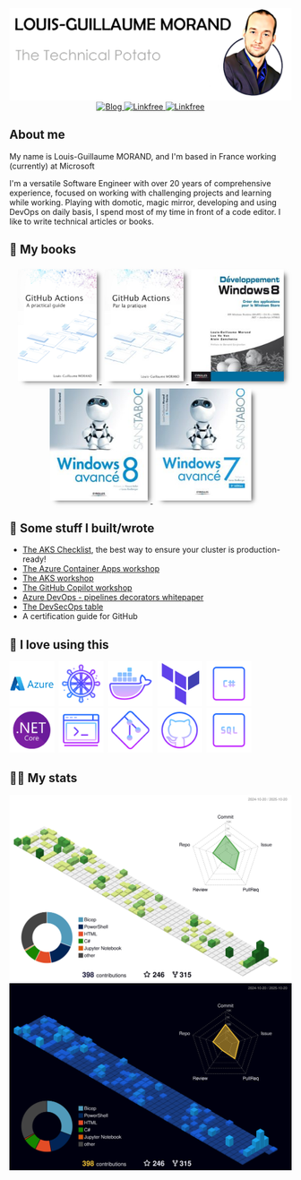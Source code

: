 <div id="intro" align="center">

  <img alt="Kind cat GIF" src="./images/title.png" />



  <div id="social-icons">
    <a href="https://lgmorand.github.io/">
      <img src="https://raster.shields.io/badge/Tech Blog-green?style=for-the-badge&logo=blogger&logoColor=white" alt="Blog"/>
    </a>
    <a href="https://www.linkedin.com/in/lgmorand/">
      <img src="https://img.shields.io/badge/Let's%20Connect!-080ebf?style=for-the-badge&logo=linkedin" alt="Linkfree"/>
    </a>
    <a href="https://www.twitter.com/lgmorand/">
      <img src="https://img.shields.io/badge/Let's%20Twit!-4bd3f1?style=for-the-badge&logo=twitter" alt="Linkfree"/>
    </a>
  </div>
</div>

##  About me

My name is Louis-Guillaume MORAND, and I'm based in France working (currently) at Microsoft 

I'm a versatile Software Engineer with over 20 years of comprehensive experience, focused on working with challenging projects and learning while working. Playing with domotic, magic mirror, developing and using DevOps on daily basis, I spend most of my time in front of a code editor. I like to write technical articles or books. 

## 📘 My books

<div id="intro" align="center">
<a href="https://www.amazon.com/GitHub-Actions-practical-Louis-Guillaume-MORAND/dp/2957832925" target="_blank"><img src="./images/books/github-actions-en.jpg" height="200" style="-webkit-box-shadow: 7px 5px 8px -4px rgba(0,0,0,0.61); 
box-shadow: 7px 5px 8px -4px rgba(0,0,0,0.61); margin:5px" /> </a>
<a href="https://www.amazon.fr/GitHub-Actions-pratique-Louis-Guillaume-MORAND/dp/2957832941" target="_blank"><img src="./images/books/github-actions-fr.jpg" height="200" style="-webkit-box-shadow: 7px 5px 8px -4px rgba(0,0,0,0.61); 
box-shadow: 7px 5px 8px -4px rgba(0,0,0,0.61); margin:5px"/> </a>
<a href="https://www.amazon.fr/D%C3%A9veloppement-Windows-applications-Runtime-JavaScript/dp/2212136439" target="_blank"><img src="./images/books/dev-win8.jpg" height="200" style="-webkit-box-shadow: 7px 5px 8px -4px rgba(0,0,0,0.61); 
box-shadow: 7px 5px 8px -4px rgba(0,0,0,0.61); margin:5px"/> </a>
<a href="https://www.amazon.fr/Windows-8-avanc%C3%A9-Louis-Guillaume-Morand/dp/2212134835" target="_blank"><img src="./images/books/win8.jpg" height="200" style="-webkit-box-shadow: 7px 5px 8px -4px rgba(0,0,0,0.61); 
box-shadow: 7px 5px 8px -4px rgba(0,0,0,0.61); margin:5px"/> </a>
<a href="https://www.amazon.fr/Windows-7-avanc%C3%A9-Louis-Guillaume-Morand/dp/2212129955" target="_blank"><img src="./images/books/win7.jpg" height="200" style="-webkit-box-shadow: 7px 5px 8px -4px rgba(0,0,0,0.61); 
box-shadow: 7px 5px 8px -4px rgba(0,0,0,0.61); margin:5px"/> </a>
</div>

## 🔭 Some stuff I built/wrote

- [The AKS Checklist](http://www.the-aks-checklist.com), the best way to ensure your cluster is production-ready!
- [The Azure Container Apps workshop](https://aka.ms/aca-workshop)
- [The AKS workshop](https://aka.ms/aks-workshop)
- [The GitHub Copilot workshop](https://moaw.dev/workshop/github-copilot/)
- [Azure DevOps - pipelines decorators whitepaper](https://github.com/lgmorand/azure-devops-pipeline-decorators)
- [The DevSecOps table](https://aka.ms/devsecops-table)
- A certification guide for GitHub

## 🧠 I love using this 


<div id="tech-icons">
  <img src="./images/tech-icons/azure-original-wordmark.svg" title="Microsoft Azure" alt="Microsoft Azure" width="80" height="80"/>&nbsp;
  <img src="./images/tech-icons/kubernetes-icon.png" title="Kubernetes" alt="Kubernetes" width="80" height="80"/>&nbsp;
  <img src="./images/tech-icons/docker-icon.png" title="Docker" alt="Docker" width="80" height="80"/>&nbsp;
  <img src="./images/tech-icons/terraform-icon.png" title="Terraform" alt="Terraform" width="80" height="80"/>&nbsp;
  <img src="./images/tech-icons/csharp-icon.png" title="CSharp" alt="CSharp" width="80" height="80"/>&nbsp;
  <img src="./images/tech-icons/dotnet-icon.png" title="dotnet" alt="dotnet" width="80" height="80"/>&nbsp;
  <img src="./images/tech-icons/scripting-icon.png" title="Scripting" alt="Scripting" width="80" height="80"/>&nbsp;
  <img src="./images/tech-icons/git-icon.png" title="Git" alt="Git" width="80" height="80"/>&nbsp;
  <img src="./images/tech-icons/github-icon.png" title="GitHub" alt="GitHub" width="80" height="80"/>&nbsp;
  <img src="./images/tech-icons/sql-icon.png" title="SQL" alt="SQL" width="80" height="80"/>

</div>

## 🙌🏼 My stats 

![contrib](./profile-3d-contrib/profile-green.svg#gh-light-mode-only)
![contrib](./profile-3d-contrib/profile-night-view.svg#gh-dark-mode-only)
